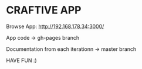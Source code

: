 # CRAFTIVE APP
Browse App: http://192.168.178.34:3000/


App code -> gh-pages branch


Documentation from each iterationn -> master branch


HAVE FUN :)
